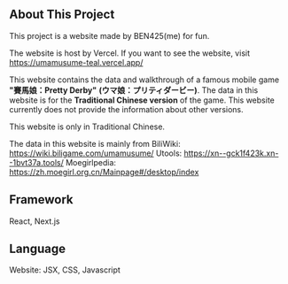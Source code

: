 ## About This Project

This project is a website made by BEN425(me) for fun.

The website is host by Vercel. If you want to see the website, visit https://umamusume-teal.vercel.app/

This website contains the data and walkthrough of a famous mobile game **"賽馬娘：Pretty Derby"** **(ウマ娘：プリティダービー)**.
The data in this website is for the **Traditional Chinese version** of the game. This website currently does not provide the information about other versions.

This website is only in Traditional Chinese.

The data in this website is mainly from
BiliWiki: https://wiki.biligame.com/umamusume/
Utools: https://xn--gck1f423k.xn--1bvt37a.tools/
Moegirlpedia: https://zh.moegirl.org.cn/Mainpage#/desktop/index

## Framework

React, Next.js

## Language

Website: JSX, CSS, Javascript
